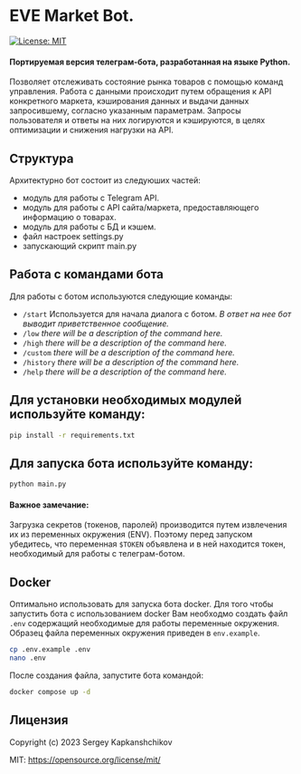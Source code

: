 # EVE Market Bot.
[![License: MIT](https://img.shields.io/badge/License-MIT-yellow.svg)](https://opensource.org/licenses/MIT)

#### Портируемая версия телеграм-бота, разработанная на языке Python.
Позволяет отслеживать состояние рынка товаров с помощью команд управления.
Работа с данными происходит путем обращения к API конкретного маркета, кэширования данных и выдачи данных запросившему, согласно указанным параметрам.
Запросы пользователя и ответы на них логируются и кэшируются, в целях оптимизации и снижения нагрузки на API.

## Структура
Архитектурно бот состоит из следуюших частей:
- модуль для работы с Telegram API.
- модуль для работы с API сайта/маркета, предоставляющего информацию о товарах.
- модуль для работы с БД и кэшем.
- файл настроек settings.py
- запускающий скрипт main.py

## Работа с командами бота
Для работы с ботом используются следующие команды:
- `/start`
Используется для начала диалога с ботом. 
_В ответ на нее бот выводит приветственное сообщение._
- `/low`
_there will be a description of the command here._
- `/high`
_there will be a description of the command here._
- `/custom`
_there will be a description of the command here._
- `/history`
_there will be a description of the command here._
- `/help`
_there will be a description of the command here._

## Для установки необходимых модулей используйте команду:
```sh
pip install -r requirements.txt
```

## Для запуска бота используйте команду:
```sh
python main.py
```

#### Важное замечание:
Загрузка секретов (токенов, паролей) производится путем извлечения их из переменных окружения (ENV).
Поэтому перед запуском убедитесь, что переменная `$TOKEN` объявлена и в ней находится токен, необходимый для работы с телеграм-ботом.

## Docker
Оптимально использовать для запуска бота docker.
Для того чтобы запустить бота с использованием docker Вам необходмо создать файл `.env` содержащий необходимые для работы переменные окружения. Образец файла переменных окружения приведен в `env.example`.
```sh
cp .env.example .env
nano .env
```
После создания файла, запустите бота командой:
```sh
docker compose up -d
```

## Лицензия

Copyright (c) 2023 Sergey Kapkanshchikov

MIT: <https://opensource.org/license/mit/>
